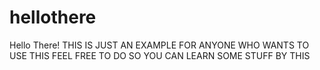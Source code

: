 # hellothere
Hello There!
THIS IS JUST AN EXAMPLE
FOR ANYONE WHO WANTS TO USE THIS FEEL FREE TO DO SO
YOU CAN LEARN SOME STUFF BY THIS
